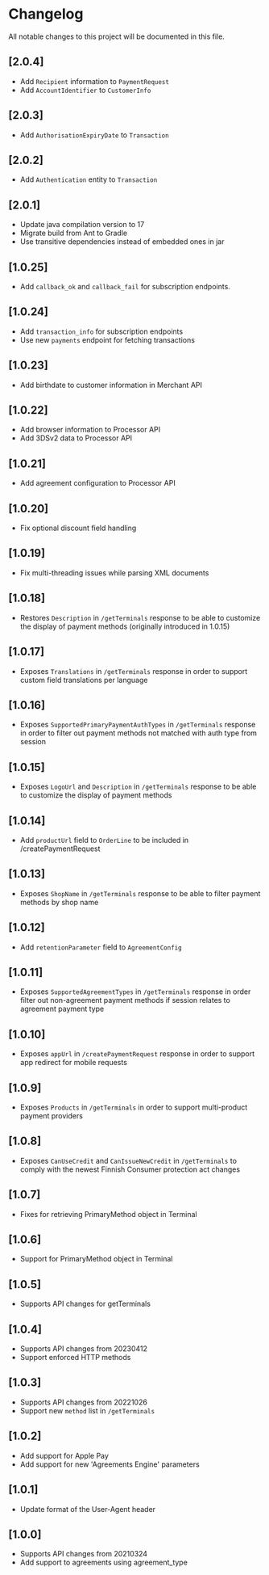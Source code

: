 # Changelog
All notable changes to this project will be documented in this file.

## [2.0.4]

- Add `Recipient` information to `PaymentRequest`
- Add `AccountIdentifier` to `CustomerInfo`

## [2.0.3]

- Add `AuthorisationExpiryDate` to `Transaction`

## [2.0.2]

- Add `Authentication` entity to `Transaction` 

## [2.0.1]

- Update java compilation version to 17
- Migrate build from Ant to Gradle
- Use transitive dependencies instead of embedded ones in jar

## [1.0.25]

- Add `callback_ok` and `callback_fail` for subscription endpoints.

## [1.0.24]

- Add `transaction_info` for subscription endpoints
- Use new `payments` endpoint for fetching transactions

## [1.0.23]

- Add birthdate to customer information in Merchant API

## [1.0.22]

- Add browser information to Processor API
- Add 3DSv2 data to Processor API

## [1.0.21]

- Add agreement configuration to Processor API

## [1.0.20]

- Fix optional discount field handling

## [1.0.19]

- Fix multi-threading issues while parsing XML documents 

## [1.0.18]

- Restores `Description` in `/getTerminals` response to be able to customize the display of payment methods (originally introduced in 1.0.15)

## [1.0.17]

- Exposes `Translations` in `/getTerminals` response in order to support custom field translations per language

## [1.0.16]

- Exposes `SupportedPrimaryPaymentAuthTypes` in `/getTerminals` response in order to filter out payment methods not matched with auth type from session

## [1.0.15]

- Exposes `LogoUrl` and `Description` in `/getTerminals` response to be able to customize the display of payment methods

## [1.0.14]

- Add `productUrl` field to `OrderLine` to be included in /createPaymentRequest

## [1.0.13]

- Exposes `ShopName` in `/getTerminals` response to be able to filter payment methods by shop name

## [1.0.12]

- Add `retentionParameter` field to `AgreementConfig`

## [1.0.11]

- Exposes `SupportedAgreementTypes` in `/getTerminals` response in order filter out non-agreement payment methods if session relates to agreement payment type


## [1.0.10]

- Exposes `appUrl` in `/createPaymentRequest` response in order to support app redirect for mobile requests

## [1.0.9]

- Exposes `Products` in `/getTerminals` in order to support multi-product payment providers

## [1.0.8]

- Exposes `CanUseCredit` and `CanIssueNewCredit` in `/getTerminals` to comply with the newest Finnish Consumer protection act changes

## [1.0.7]

- Fixes for retrieving PrimaryMethod object in Terminal

## [1.0.6]

- Support for PrimaryMethod object in Terminal

## [1.0.5]

- Supports API changes for getTerminals

## [1.0.4]

- Supports API changes from 20230412
- Support enforced HTTP methods

## [1.0.3]

- Supports API changes from 20221026
- Support new `method` list in `/getTerminals`

## [1.0.2]

- Add support for Apple Pay
- Add support for new 'Agreements Engine' parameters

## [1.0.1]

- Update format of the User-Agent header

## [1.0.0]

- Supports API changes from 20210324
- Add support to agreements using agreement_type
